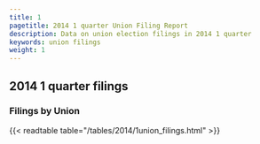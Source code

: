 ```yaml
---
title: 1
pagetitle: 2014 1 quarter Union Filing Report
description: Data on union election filings in 2014 1 quarter 
keywords: union filings
weight: 1
---
```


## 2014 1 quarter filings

### Filings by Union
{{< readtable table="/tables/2014/1union_filings.html" >}}
